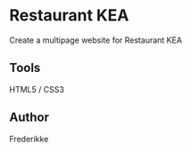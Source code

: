 # Restaurant KEA
Create a multipage website for Restaurant KEA

## Tools 
HTML5 / CSS3

## Author
Frederikke